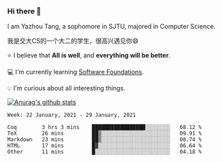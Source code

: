 ### Hi there 👋
I am Yazhou Tang, a sophomore in SJTU, majored in Computer Science.

我是交大CS的一个大二的学生，很高兴遇见你:smile:

:star: I believe that **All is well**, and **everything will be better**.

:computer: I'm currently learning [Software Foundations](https://softwarefoundations.cis.upenn.edu/).

:bulb: I'm curious about all interesting things.

[![Anurag's github stats](https://github-readme-stats.vercel.app/api?username=ADSWT518&count_private=true)](https://github.com/anuraghazra/github-readme-stats)

<!--START_SECTION:waka-->
```text
Week: 22 January, 2021 - 29 January, 2021

Coq        3 hrs 3 mins    █████████████████░░░░░░░░   68.12 % 
TeX        26 mins         ██▒░░░░░░░░░░░░░░░░░░░░░░   09.91 % 
Markdown   23 mins         ██▒░░░░░░░░░░░░░░░░░░░░░░   08.74 % 
HTML       17 mins         █▓░░░░░░░░░░░░░░░░░░░░░░░   06.64 % 
Other      11 mins         █░░░░░░░░░░░░░░░░░░░░░░░░   04.18 % 
```
<!--END_SECTION:waka-->

<!--
**ADSWT518/ADSWT518** is a ✨ _special_ ✨ repository because its `README.md` (this file) appears on your GitHub profile.

Here are some ideas to get you started:

- 🔭 I’m currently working on ...
- 🌱 I’m currently learning ...
- 👯 I’m looking to collaborate on ...
- 🤔 I’m looking for help with ...
- 💬 Ask me about ...
- 📫 How to reach me: ...
- 😄 Pronouns: ...
- ⚡ Fun fact: ...
-->
